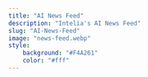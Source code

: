 ```yaml
---
title: "AI News Feed"
description: "Intelia's AI News Feed"
slug: "AI-News-Feed"
image: "news-feed.webp"
style:
    background: "#F4A261"
    color: "#fff"
---
```

